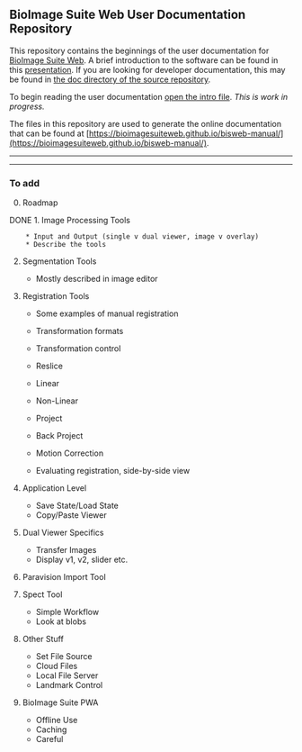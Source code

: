 ## BioImage Suite Web User Documentation Repository

This repository contains the beginnings of the user documentation for
[BioImage Suite Web](https://bioimagesuiteweb.github.io/webapp/). A brief
introduction to the software can be found in this
[presentation](https://bioimagesuiteweb.github.io/webapp/images/BioImageSuiteWeb_NIHBrainInitiativeMeeting_April2018.pdf). If
you are looking for developer documentation, this may be found in
[the doc directory of the source repository](https://github.com/bioimagesuiteweb/bisweb/tree/master/doc). 

To begin reading the user documentation
[open the intro file](docs/README.md). _This is work in progress._

The files in this repository are used to generate the online documentation that can be found at [https://bioimagesuiteweb.github.io/bisweb-manual/](https://bioimagesuiteweb.github.io/bisweb-manual/).

---
---

### To add

0. Roadmap

DONE    1. Image Processing Tools

        * Input and Output (single v dual viewer, image v overlay)
        * Describe the tools

2. Segmentation Tools

    * Mostly described in image editor

3. Registration Tools

    * Some examples of manual registration
    * Transformation formats
    * Transformation control
    * Reslice
    * Linear
    * Non-Linear
    * Project
    * Back Project
    * Motion Correction

    * Evaluating registration, side-by-side view

4. Application Level
    * Save State/Load State
    * Copy/Paste Viewer

5. Dual Viewer Specifics
    * Transfer Images
    * Display v1, v2, slider etc.

6. Paravision Import Tool

7. Spect Tool
    * Simple Workflow
    * Look at blobs

8. Other Stuff

    * Set File Source
    * Cloud Files
    * Local File Server
    * Landmark Control
 
9. BioImage Suite PWA
    * Offline Use
    * Caching
    * Careful




